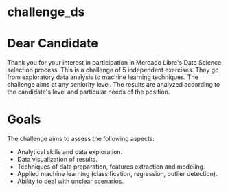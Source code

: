 # challenge_ds

# Dear Candidate
Thank you for your interest in participation in Mercado Libre's Data Science selection process. This is a challenge of 5 independent exercises. They go from exploratory data analysis to machine learning techniques. The challenge aims at any seniority level. The results are analyzed according to the candidate's level and particular needs of the position.

# Goals
The challenge aims to assess the following aspects:
- Analytical skills and data exploration.
- Data visualization of results.
- Techniques of data preparation, features extraction and modeling.
- Applied machine learning (classification, regression, outlier detection).
- Ability to deal with unclear scenarios.
